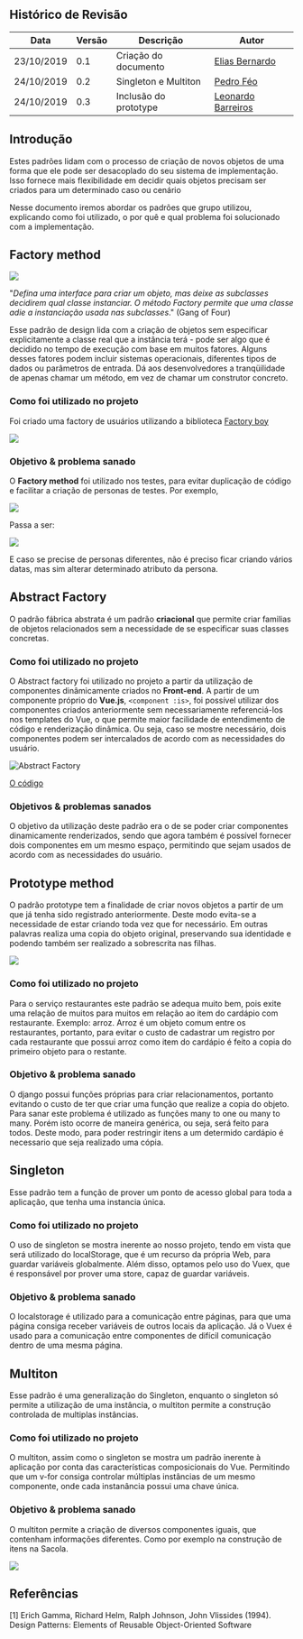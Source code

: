 ## Histórico de Revisão

| Data       | Versão | Descrição             | Autor                                             |
| ---------- | ------ | --------------------- | ------------------------------------------------- |
| 23/10/2019 | 0.1    | Criação do documento  | [Elias Bernardo](https://github.com/ebmm01)       |
| 24/10/2019 | 0.2    | Singleton e Multiton  | [Pedro Féo](https://github.com/phe0)              |
| 24/10/2019 | 0.3    | Inclusão do prototype | [Leonardo Barreiros](https://github.com/leossb36) |

## Introdução

Estes padrões lidam com o processo de criação de novos objetos de uma forma que ele pode ser desacoplado do seu sistema de implementação. Isso fornece mais flexibilidade em decidir quais objetos precisam ser criados para um determinado caso ou cenário

Nesse documento iremos abordar os padrões que grupo utilizou, explicando como foi utilizado, o por quê e qual problema foi solucionado com a implementação.

## Factory method

![](https://upload.wikimedia.org/wikipedia/commons/4/43/W3sDesign_Factory_Method_Design_Pattern_UML.jpg)

"_Defina uma interface para criar um objeto, mas deixe as subclasses decidirem qual classe instanciar. O método Factory permite que uma classe adie a instanciação usada nas subclasses_." (Gang of Four)

Esse padrão de design lida com a criação de objetos sem especificar explicitamente a classe real que a instância terá - pode ser algo que é decidido no tempo de execução com base em muitos fatores. Alguns desses fatores podem incluir sistemas operacionais, diferentes tipos de dados ou parâmetros de entrada. Dá aos desenvolvedores a tranqüilidade de apenas chamar um método, em vez de chamar um construtor concreto.

### Como foi utilizado no projeto

Foi criado uma factory de usuários utilizando a biblioteca [Factory boy](https://factoryboy.readthedocs.io/en/latest/)

![](../../images/patterns/factory.svg)

### Objetivo & problema sanado

O **Factory method** foi utilizado nos testes, para evitar duplicação de código e facilitar a criação de personas de testes. Por exemplo,

![](../../images/patterns/factory2.svg)

Passa a ser:

![](../../images/patterns/factory3.svg)

E caso se precise de personas diferentes, não é preciso ficar criando vários datas, mas sim alterar determinado atributo da persona.

## Abstract Factory

O padrão fábrica abstrata é um padrão **criacional** que permite criar familias de objetos relacionados sem a necessidade de se especificar suas classes concretas.

### Como foi utilizado no projeto

O Abstract factory foi utilizado no projeto a partir da utilização de componentes dinâmicamente criados no **Front-end**. A partir de um componente próprio do **Vue.js**, `<component :is>`, foi possível utilizar dos componentes criados anteriormente sem necessariamente referenciá-los nos templates do Vue, o que permite maior facilidade de entendimento de código e renderização dinâmica. Ou seja, caso se mostre necessário, dois componentes podem ser intercalados de acordo com as necessidades do usuário.

![Abstract Factory](../images/patterns/abstractfactory.png)

[O código](https://github.com/fga-desenho-2019-2/qrcomer-front/blob/develop/src/views/MenuPage/RestaurantMenu.vue)

### Objetivos & problemas sanados

O objetivo da utilização deste padrão era o de se poder criar componentes dinamicamente renderizados, sendo que agora também é possível fornecer dois componentes em um mesmo espaço, permitindo que sejam usados de acordo com as necessidades do usuário.

## Prototype method

O padrão prototype tem a finalidade de criar novos objetos a partir de um que já tenha sido registrado anteriormente. Deste modo evita-se a necessidade de estar criando toda vez que for necessário. Em outras palavras realiza uma copia do objeto original, preservando sua identidade e podendo também ser realizado a sobrescrita nas filhas.

![](../../images/patterns/prototype.png)

### Como foi utilizado no projeto

Para o serviço restaurantes este padrão se adequa muito bem, pois exite uma relação de muitos para muitos em relação ao item do cardápio com restaurante. Exemplo: arroz. Arroz é um objeto comum entre os restaurantes, portanto, para evitar o custo de cadastrar um registro por cada restaurante que possui arroz como item do cardápio é feito a copia do primeiro objeto para o restante.

### Objetivo & problema sanado

O django possui funções próprias para criar relacionamentos, portanto evitando o custo de ter que criar uma função que realize a copia do objeto. Para sanar este problema é utilizado as funções many to one ou many to many. Porém isto ocorre de maneira genérica, ou seja, será feito para todos. Deste modo, para poder restringir itens a um determido cardápio é necessario que seja realizado uma cópia.

## Singleton

Esse padrão tem a função de prover um ponto de acesso global para toda a aplicação, que tenha uma instancia única.

### Como foi utilizado no projeto

O uso de singleton se mostra inerente ao nosso projeto, tendo em vista que será utilizado do localStorage, que é um recurso da própria Web, para guardar variáveis globalmente. Além disso, optamos pelo uso do Vuex, que é responsável por prover uma store, capaz de guardar variáveis.

### Objetivo & problema sanado

O localstorage é utilizado para a comunicação entre páginas, para que uma página consiga receber variáveis de outros locais da aplicação.
Já o Vuex é usado para a comunicação entre componentes de difícil comunicação dentro de uma mesma página.

## Multiton

Esse padrão é uma generalização do Singleton, enquanto o singleton só permite a utilização de uma instância, o multiton permite a construção controlada de multiplas instâncias.

### Como foi utilizado no projeto

O multiton, assim como o singleton se mostra um padrão inerente à aplicação por conta das características composicionais do Vue. Permitindo que um v-for consiga controlar múltiplas instâncias de um mesmo componente, onde cada instanância possui uma chave única.

### Objetivo & problema sanado

O multiton permite a criação de diversos componentes iguais, que contenham informações diferentes. Como por exemplo na construção de itens na Sacola.

![](../../images/patterns/v-for.png)

## Referências

[1] Erich Gamma, Richard Helm, Ralph Johnson, John Vlissides (1994). Design Patterns: Elements of Reusable Object-Oriented Software
